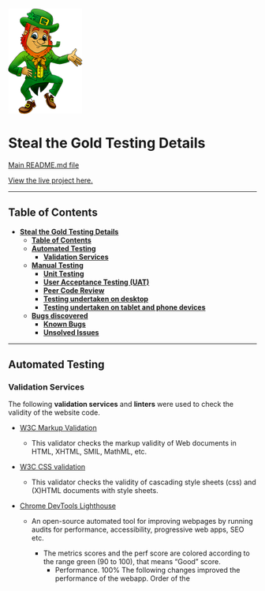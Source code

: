 ![Steal the Gold](assets/images/leprechaun.png)

# **Steal the Gold Testing Details** #


[Main README.md file](https://github.com/NicolaLampis/hackathon_ci/blob/master/README.md)

[View the live project here.](https://nicolalampis.github.io/hackathon_ci/)

---

## **Table of Contents** ##

- [**Steal the Gold Testing Details**](#steal-the-gold-testing-details)
  - [**Table of Contents**](#table-of-contents)
  - [**Automated Testing**](#automated-testing)
    - [**Validation Services**](#validation-services)
  - [**Manual Testing**](#manual-testing)
    - [**Unit Testing**](#unit-testing)
    - [**User Acceptance Testing (UAT)**](#user-acceptance-testing-uat)
    - [**Peer Code Review**](#peer-code-review)
    - [**Testing undertaken on desktop**](#testing-undertaken-on-desktop)
    - [**Testing undertaken on tablet and phone devices**](#testing-undertaken-on-tablet-and-phone-devices)
  - [**Bugs discovered**](#bugs-discovered)
      - [**Known Bugs**](#known-bugs)
      - [**Unsolved Issues**](#unsolved-issues)


---
## **Automated Testing** ##

### **Validation Services** ###

The following **validation services** and **linters** were used to check the validity of the website code.


- [W3C Markup Validation](https://validator.w3.org/) 
  - This validator checks the markup validity of Web documents in HTML, XHTML, SMIL, MathML, etc.

- [W3C CSS validation](https://jigsaw.w3.org/css-validator/)
  - This validator checks the validity of cascading style sheets (css) and (X)HTML documents with style sheets.

- [Chrome DevTools Lighthouse](https://developers.google.com/web/tools/lighthouse)
  - An open-source automated tool for improving webpages by running audits for performance, accessibility, progressive web apps, SEO etc.
    - The metrics scores and the perf score are colored according to the range green (90 to 100), that means “Good” score.
        - Performance. 100%
            The following changes improved the performance of the webapp.
            Order of the <script> : jQuery, bootstrap, script.js
            Resize the images improving the loading speed.
        - Accessibility. 98%
            Flags, provide links with descriptive text.
        - SEO. 100%
            Add a media description provide a brief summary of a web page and help the search engine.
        - Best Practice 100%

  - **Desktop Performance Report**
    
    [Google Lighthouse - First Report Desktop](assets/images/s-one.png)
    [Google Lighthouse - Improvement on Desktop](assets/images/s-two.png)

  - **Mobile Performance Report**

    [Google Lighthouse - Mobile](assets/images/s-mobile.png)


- [JSHint (version 2.12.0)](https://jshint.com/)
  - JSHint is a community-driven tool that detects errors and potential problems in JavaScript code.
  - The following option were selected to prevent  errors and warning being returned owing to the strict nature of the checking:

    ![JSLint Options](assets/img/testing-jshint-options.png)

  - clock.js and alarm.js testing using JSHint passed the linter test successfully with the following selected additional option:
    - New JavaScript features (ES6)
      - This was selected as both scripts use ECMAScript 6 features such as `const`


  - **style.js results**
  
    ![JSLint Options](assets/img/testing-jshint-results-alarm.png)


---


## **Manual Testing** ##

### **Unit Testing** ###
[Unit Testing document](testing/unit-test-plan.pdf) containing:
- Unit Test scope,
- The test cases,
- The pass / fail record for each test case.


### **User Acceptance Testing (UAT)** ###
[UAT document](testing/uat-test-plan.pdf) containing:
- UAT approach (scope, assumptions and constraints, team roles and responsibilities etc.), 
- Identified risks, 
- The test cases,
- The pass / fail record for each test case.


### **Peer Code Review** ###
The deployed website link was subjected to peer code review and testing:
- Team-18 project team members

### **Testing undertaken on desktop** ###

- Hardware:
    - Macbook Pro Laptop 17" (2009)
    - Dell 5590 Laptop
- Tested Operating Systems:
    - Windows 10
    - OSX 10.11 
- Tested Browsers:
    - Windows 10:
        - Chrome
        - Firefox
        - Edge 
    - OSX 10.11
        - Chrome
        - Firefox
        - Safari

### **Testing undertaken on tablet and phone devices** ###

- Hardware:
    - iPad Pro 12.9"
    - iPad Pro 10.5"
    - iPhone XS Max
- Tested Operating Systems:
    - iOS 14.4
    - iPadOS 14.4
- Tested Browsers:
    - iOS / iPadOS
        - Chrome
        - Firefox
        - Edge
        - Safari

---


## **Bugs discovered** ##

The issue log is managed on the [GitHub Project Issues section](https://github.com/NicolaLampis/hackathon_ci/issues) using the standard GitHub [bug\_report.md template](https://github.com/NicolaLampis/hackathon_ci/blob/master/.github/ISSUE_TEMPLATE/bug_report.md)


#### **Known Bugs** ####

[Issue #xx:](<issue-URL>)
- **Bug Report Title**
  - .

[Issue #xx:](<issue-URL>)
- **Bug Report Title**
  - .

#### **Unsolved Issues** ####

[Issue #xx:](<issue-URL>)
- **Bug Report Title**
  - .
